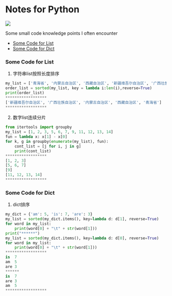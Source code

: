 # Notes for Python
[![](https://img.shields.io/badge/update-anytime-success.svg)](https://github.com/jia-zh/Program-Notes-for-Python)
  
Some small code knowledge points I often encounter
  
- [Some Code for List](#some-code-for-list)
- [Some Code for Dict](#some-code-for-dict)

  
### Some Code for List
  
1. 字符串list按照长度排序
```python
my_list = ['青海省', '内蒙古自治区', '西藏自治区', '新疆维吾尔自治区', '广西壮族自治区']  
order_list = sorted(my_list, key = lambda i:len(i),reverse=True)  
print(order_list) 
******************
['新疆维吾尔自治区', '广西壮族自治区', '内蒙古自治区', '西藏自治区', '青海省']  
******************
```

2. 数字list连续分片
```python
from itertools import groupby
my_list = [1, 2, 3, 5, 6, 7, 9, 11, 12, 13, 14]
fun = lambda x: x[1] - x[0]
for k, g in groupby(enumerate(my_list), fun):
    cont_list = [j for i, j in g]
    print(cont_list)
******************
[1, 2, 3]
[5, 6, 7]
[9]
[11, 12, 13, 14]
******************
```

### Some Code for Dict
1. dict排序
```python
my_dict = {'am': 5, 'is': 7, 'are': 3}
my_list = sorted(my_dict.items(), key=lambda d: d[1], reverse=True)
for word in my_list:
    print(word[0] + "\t" + str(word[1]))
print("******")
my_list = sorted(my_dict.items(), key=lambda d: d[0], reverse=True)
for word in my_list:
    print(word[0] + "\t" + str(word[1]))
******************
is	7
am	5
are	3
******
is	7
are	3
am	5
******************
```
